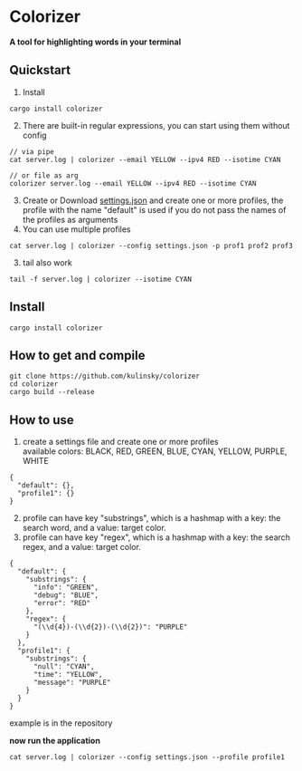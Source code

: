# Colorizer  

**A tool for highlighting words in your terminal**  

## Quickstart
1. Install
```
cargo install colorizer
```
2. There are built-in regular expressions, you can start using them without config
```
// via pipe
cat server.log | colorizer --email YELLOW --ipv4 RED --isotime CYAN

// or file as arg
colorizer server.log --email YELLOW --ipv4 RED --isotime CYAN
```

3. Create or Download [settings.json](https://github.com/kulinsky/colorizer/blob/master/settings.json)  and create one or more profiles, the profile with the name "default" is used if you do not pass the names of the profiles as arguments
4. You can use multiple profiles
```
cat server.log | colorizer --config settings.json -p prof1 prof2 prof3
```
3. tail also work
```
tail -f server.log | colorizer --isotime CYAN
```

## Install
```cargo install colorizer```

## How to get and compile  
```
git clone https://github.com/kulinsky/colorizer
cd colorizer
cargo build --release
```

## How to use
1. create a settings file and create one or more profiles  
   available colors: BLACK, RED, GREEN, BLUE, CYAN, YELLOW, PURPLE, WHITE  
```
{
  "default": {},
  "profile1": {}
}
```
2. profile can have key "substrings", which is a hashmap with a key: the search word,  and a value: target color.
3. profile can have key "regex", which is a hashmap with a key: the search regex,  and a value: target color.
```
{
  "default": {
    "substrings": {
      "info": "GREEN",
      "debug": "BLUE",
      "error": "RED"
    },
    "regex": {
      "(\\d{4})-(\\d{2})-(\\d{2})": "PURPLE"
    }
  },
  "profile1": {
    "substrings": {
      "null": "CYAN",
      "time": "YELLOW",
      "message": "PURPLE"
    }
  }
}
```
example is in the repository

**now run the application**
```
cat server.log | colorizer --config settings.json --profile profile1
```
